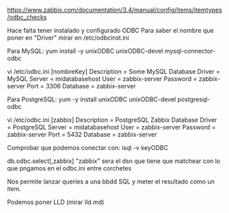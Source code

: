 https://www.zabbix.com/documentation/3.4/manual/config/items/itemtypes/odbc_checks

Hace falta tener instalado y configurado ODBC
Para saber el nombre que poner en "Driver" mirar en /etc/odbcinst.ini


Para MySQL:
yum install -y unixODBC unixODBC-devel mysql-connector-odbc

vi /etc/odbc.ini
[nombreKey]
Description = Some MySQL Database
Driver      = MySQL
Server      = midatabasehost
User        = zabbix-server
Password    = zabbix-server
Port        = 3306
Database    = zabbix-server


Para PostgreSQL:
yum -y install unixODBC unixODBC-devel postgresql-odbc

vi /etc/odbc.ini
[zabbix]
Description = PostgreSQL Zabbix Database
Driver      = PostgreSQL
Server      = midatabasehost
User        = zabbix-server
Password    = zabbix-server
Port        = 5432
Database    = zabbix-server


Comprobar que podemos conectar con:
isql -v keyODBC

db.odbc.select[<unique short description>,zabbix]
  "zabbix" sera el dsn que tiene que matchear con lo que pngamos en el odbc.ini entre corchetes

Nos permite lanzar queries a una bbdd SQL y meter el resultado como un item.

Podemos poner LLD (mirar lld.md)

